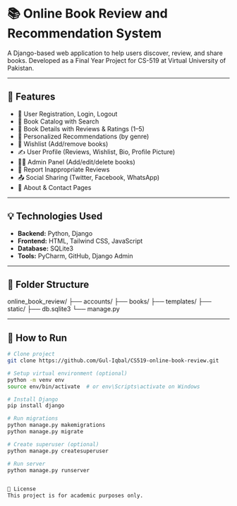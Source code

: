 # 📚 Online Book Review and Recommendation System

A Django-based web application to help users discover, review, and share books. Developed as a Final Year Project for CS-519 at Virtual University of Pakistan.

---

## 🔧 Features

- 👤 User Registration, Login, Logout
- 📘 Book Catalog with Search
- 📝 Book Details with Reviews & Ratings (1–5)
- 🌟 Personalized Recommendations (by genre)
- 📌 Wishlist (Add/remove books)
- ✍️ User Profile (Reviews, Wishlist, Bio, Profile Picture)
- 🧑‍💻 Admin Panel (Add/edit/delete books)
- 🚩 Report Inappropriate Reviews
- 📤 Social Sharing (Twitter, Facebook, WhatsApp)
- 📄 About & Contact Pages

---

## 💡 Technologies Used

- **Backend:** Python, Django
- **Frontend:** HTML, Tailwind CSS, JavaScript
- **Database:** SQLite3
- **Tools:** PyCharm, GitHub, Django Admin

---

## 📂 Folder Structure
online_book_review/
├── accounts/
├── books/
├── templates/
├── static/
├── db.sqlite3
└── manage.py


---

## 🚀 How to Run

```bash
# Clone project
git clone https://github.com/Gul-Iqbal/CS519-online-book-review.git

# Setup virtual environment (optional)
python -m venv env
source env/bin/activate  # or env\Scripts\activate on Windows

# Install Django
pip install django

# Run migrations
python manage.py makemigrations
python manage.py migrate

# Create superuser (optional)
python manage.py createsuperuser

# Run server
python manage.py runserver


📜 License
This project is for academic purposes only.